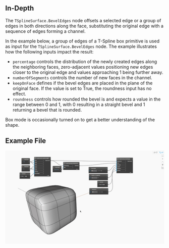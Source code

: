 ## In-Depth
The `TSplineSurface.BevelEdges` node offsets a selected edge or a group of edges in both directions along the face, substituting the original edge with a sequence of edges forming a channel.

In the example below, a group of edges of a T-Spline box primitive is used as input for the `TSplineSurface.BevelEdges` node. The example illustrates how the following inputs impact the result:
- `percentage` controls the distribution of the newly created edges along the neighboring faces, zero-adjacent values positioning new edges closer to the original edge and values approaching 1 being further away.
- `numberOfSegments` controls the number of new faces in the channel.
- `keepOnFace` defines if the bevel edges are placed in the plane of the original face. If the value is set to True, the roundness input has no effect.
- `roundness` controls how rounded the bevel is and expects a value in the range between 0 and 1, with 0 resulting in a straight bevel and 1 returning a bevel that is rounded.

Box mode is occasionally turned on to get a better understanding of the shape.


## Example File

![Example](./Autodesk.DesignScript.Geometry.TSpline.TSplineSurface.BevelEdges_img.gif)